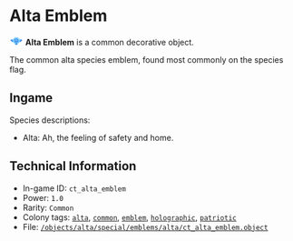 # Alta Emblem

<img src="https://raw.githubusercontent.com/Ceterai/Enternia/main/objects/alta/special/emblems/alta/body.png" alt="Alta Emblem icon" loading="lazy" height="16px" width="auto" /> **Alta Emblem** is a common decorative object.

The common alta species emblem, found most commonly on the species flag.

## Ingame

Species descriptions:

- Alta: Ah, the feeling of safety and home.

## Technical Information

- In-game ID: `ct_alta_emblem`
- Power: `1.0`
- Rarity: `Common`
- Colony tags: [`alta`](https://ceterai.github.io/MyEnternia/Wiki/Tags/Alta), [`common`](https://ceterai.github.io/MyEnternia/Wiki/Tags/Common), [`emblem`](https://ceterai.github.io/MyEnternia/Wiki/Tags/Emblem), [`holographic`](https://ceterai.github.io/MyEnternia/Wiki/Tags/Holographic), [`patriotic`](https://ceterai.github.io/MyEnternia/Wiki/Tags/Patriotic)
- File: [`/objects/alta/special/emblems/alta/ct_alta_emblem.object`](https://github.com/Ceterai/Enternia/blob/main/objects/alta/special/emblems/alta/ct_alta_emblem.object)
